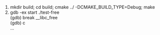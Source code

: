 1.  mkdir build; cd build; cmake ../ -DCMAKE_BUILD_TYPE=Debug; make
2. gdb -ex start ./test-free <BR>
     (gdb) break __libc_free <BR>
     (gdb) c  <BR>
     ...
